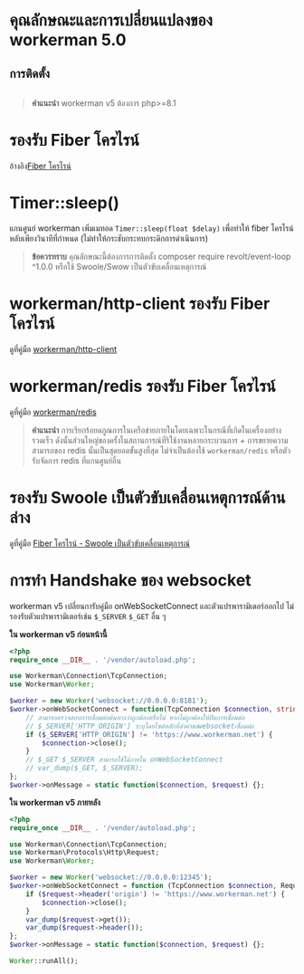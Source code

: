 # คุณลักษณะและการเปลี่ยนแปลงของ workerman 5.0

## การติดตั้ง
```composer require workerman/workerman ^5.0.0-beta.2
```

> **คำแนะนำ**
> workerman v5 ต้องการ php>=8.1

# รองรับ Fiber โครไรน์
อ้างอิง[Fiber โครไรน์](../fiber.md)

# Timer::sleep()
แกนศูนย์ workerman เพิ่มเมทอด `Timer::sleep(float $delay)` เพื่อทำให้ fiber โครไรน์หลับเพียงวินาทีที่กำหนด (ไม่ทำให้กระชับกระทบกระดิกการดำเนินการ)

> **ข้อควรทราบ**
> คุณลักษณะนี้ต้องการการติดตั้ง composer require revolt/event-loop ^1.0.0 หรือใช้ Swoole/Swow เป็นตัวขับเคลื่อนเหตุการณ์

# workerman/http-client รองรับ Fiber โครไรน์
ดูที่คู่มือ [workerman/http-client](../components/workerman-http-client.md)

# workerman/redis รองรับ Fiber โครไรน์
ดูที่คู่มือ [workerman/redis](../components/workerman-redis.md)

> **คำแนะนำ**
> การเรียกร้อยดภูณการในเครือข่ายภายในโดยเฉพาะในกรณีที่เกิดในเครื่องอย่างรวดเร็ว ดังนั้นส่วนใหญ่ของครั้งในสถานการณ์ที่ริใช้งานหลายกระบวนการ + การขยายความสามารถของ redis นั้นเป็นสุดยอดขั้นสูงที่สุด ไม่จำเป็นต้องใช้ `workerman/redis` หรือตัวรับจัดการ redis ที่แกนศูนย์อื่น

# รองรับ Swoole เป็นตัวขับเคลื่อนเหตุการณ์ด้านล่าง
ดูที่คู่มือ [Fiber โครไรน์ - Swoole เป็นตัวขับเคลื่อนเหตุการณ์](../fiber.md)

# การทำ Handshake ของ websocket
workerman v5 เปลี่ยนการับคู่มือ onWebSocketConnect และตัวแปรพารามิเตอร์ออกไป ไม่รองรับตัวแปรพารามิเตอร์เช่น `$_SERVER` `$_GET` อื่น ๆ

**ใน workerman v5 ก่อนหน้านี้**
```php
<?php
require_once __DIR__ . '/vendor/autoload.php';

use Workerman\Connection\TcpConnection;
use Workerman\Worker;

$worker = new Worker('websocket://0.0.0.0:8181');
$worker->onWebSocketConnect = function(TcpConnection $connection, string $httpBuffer) {
    // สามารถตรวจสอบการเชื่อมต่อต้นทางว่าถูกต้องหรือไม่ หากไม่ถูกต้องให้ปิดการเชื่อมต่อ
    // $_SERVER['HTTP_ORIGIN'] ระบุโดยไซต์หลักที่ส่งคำขอwebsocketเชื่อมต่อ
    if ($_SERVER['HTTP_ORIGIN'] != 'https://www.workerman.net') {
        $connection->close();
    }
    // $_GET $_SERVER สามารถใช้ได้ภายใน onWebSocketConnect
    // var_dump($_GET, $_SERVER);
};
$worker->onMessage = static function($connection, $request) {};
```

**ใน workerman v5 ภายหลัง**
```php
<?php
require_once __DIR__ . '/vendor/autoload.php';

use Workerman\Connection\TcpConnection;
use Workerman\Protocols\Http\Request;
use Workerman\Worker;

$worker = new Worker('websocket://0.0.0.0:12345');
$worker->onWebSocketConnect = function (TcpConnection $connection, Request $request) {
    if ($request->header('origin') != 'https://www.workerman.net') {
        $connection->close();
    }
    var_dump($request->get());
    var_dump($request->header());
};
$worker->onMessage = static function($connection, $request) {};

Worker::runAll();
```
